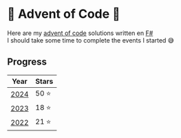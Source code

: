 # 🎄 Advent of Code 🎄
Here are my [advent of code](https://adventofcode.com) solutions written en [F#](https://fsharp.org)  
I should take some time to complete the events I started 😅

## Progress
| Year | Stars |
|------|-------|
| [2024](/2024) | 50 ⭐  |
| [2023](/2023) | 18 ⭐  |
| [2022](/2022) | 21 ⭐  |
